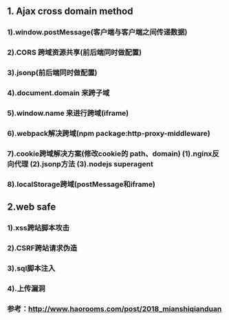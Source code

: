 ## 1. Ajax cross domain method

### 1).window.postMessage(客户端与客户端之间传递数据)
### 2).CORS 跨域资源共享(前后端同时做配置)
### 3).jsonp(前后端同时做配置)
### 4).document.domain 来跨子域
### 5).window.name 来进行跨域(iframe)
### 6).webpack解决跨域(npm package:http-proxy-middleware)
### 7).cookie跨域解决方案(修改cookie的 path、domain) (1).nginx反向代理 (2).jsonp方法 (3).nodejs superagent
### 8).localStorage跨域(postMessage和iframe)


## 2.web safe

### 1).xss跨站脚本攻击
### 2).CSRF跨站请求伪造
### 3).sql脚本注入
### 4).上传漏洞

### 参考：http://www.haorooms.com/post/2018_mianshiqianduan
